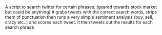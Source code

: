A script to search twitter for certain phrases, (geared towards stock market but could be anything)
It grabs tweets with the correct search words, strips them of punctuation then runs a very simple sentiment analysis (buy, sell, crazy etc..) and scores each tweet.
It then tweets out the results for each search phrase
